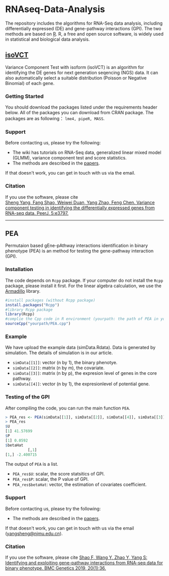 # RNAseq-Data-Analysis
The repository includes the algorithms for RNA-Seq data analysis, including differentially expressed (DE) and gene-pathway interactions (GPI). The two methods are based on [R](https://cran.r-project.org/mirrors.html). R, a free and open source software, is widely used in statistical and biological data analysis. <br>


## [isoVCT](https://peerj.com/articles/3797/)

Variance Component Test with isoform (isoVCT) is an algorithm for identifying the DE genes for next generation seqencing (NGS) data. It can also automatically select a suitable distribution (Poisson or Negative Binomial) of each gene. 

### Getting Started 
You should download the packages listed under the requirements header below. All of the packages you can download from CRAN package. 
The packages are as following： `lme4, pipeR, MASS`.

### Support
Before contacting us, please try the following: <br>
* The wiki has tutorials on RNA-Seq data, generalized linear mixed model (GLMM), variance component test and score statistics.<br>
* The methods are described in the [papers](https://peerj.com/articles/3797/). <br>

If that doesn't work, you can get in touch with us via the email.

### Citation
If you use the software, please cite <br>
[Sheng Yang, Fang Shao, Weiwei Duan, Yang Zhao, Feng Chen. Variance component testing in identifying the differentially expressed genes from RNA-seq data. PeerJ. 5:e3797.](https://peerj.com/articles/3797/)

--------------------
## PEA
Permutaion based gEne-pAthway interactions identification in binary phenotype (PEA) is an method for testing the gene-pathway interaction (GPI).
### Installation 
The code depends on `Rcpp` package. If your computer do not install the `Rcpp` package, please install it first. 
For the linear algebra calculation, we use the [Armadillo](http://arma.sourceforge.net/) library. 

```R
#install packages (without Rcpp package)
install.packages("Rcpp")
#library Rcpp package
library(Rcpp)
#complie the Cpp code in R environment (yourpath: the path of PEA in your computer )
sourceCpp("yourpath/PEA.cpp")
```
### Example
We have upload the example data (simData.Rdata). Data is generated by simulation. The details of simulation is in our article.<br>
* `simData[[1]]`: vector (n by 1), the binary phenotye.<br>
* `simData[[2]]`: matrix (n by m), the covariate.<br>
* `simData[[3]]`: matrix (n by p), the expresion level of genes in the core pathway.<br>
* `simData[[4]]`: vector (n by 1), the expresionlevel of potential gene.<br>
### Testing of the GPI
After compiling the code, you can run the main function `PEA`.
```R
> PEA_res <- PEA(simData[[1]], simData[[2]], simData[[4]], simData[[3]], 10000)
> PEA_res
$U
[1] 41.57699
$P
[1] 0.0592
$betaHat
          [,1]
[1,] -2.400715

```
The output of `PEA` is a list.<br> 
* `PEA_res$U`: scalar, the score statsitics of GPI.<br>
* `PEA_res$P`: scalar, the P value of GPI.<br>
* `PEA_res$betaHat`: vector, the estimation of covariates coefficient.<br>

### Support
Before contacting us, please try the following: <br>
* The methods are described in the [papers](https://peerj.com/articles/3797/). <br>

If that doesn't work, you can get in touch with us via the email (yangsheng@njmu.edu.cn).

### Citation
If you use the software, please cite [Shao F, Wang Y, Zhao Y, Yang S: Identifying and exploiting gene-pathway interactions from RNA-seq data for binary phenotype. BMC Genetics 2019, 20(1):36.](https://bmcgenet.biomedcentral.com/articles/10.1186/s12863-019-0739-7)<br>

